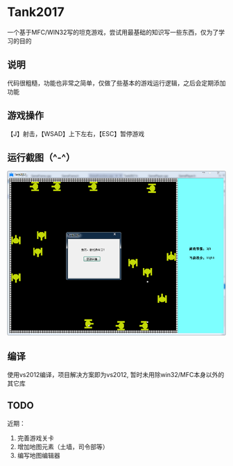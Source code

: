 # Tank2017
一个基于MFC/WIN32写的坦克游戏，尝试用最基础的知识写一些东西，仅为了学习的目的

## 说明
代码很粗糙，功能也非常之简单，仅做了些基本的游戏运行逻辑，之后会定期添加功能

## 游戏操作
【J】射击，【WSAD】上下左右，【ESC】暂停游戏


## 运行截图（^-^）
![image](https://raw.githubusercontent.com/shanql/Tank2017/master/tank2017.png)

## 编译 ##
使用vs2012编译，项目解决方案即为vs2012, 暂时未用除win32/MFC本身以外的其它库

## TODO ##
近期：

1. 完善游戏关卡
2. 增加地图元素（土墙，司令部等）
3. 编写地图编辑器

